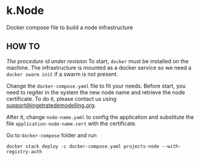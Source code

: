 # k.Node

Docker compose file to build a node infrastructure

## HOW TO

*The procedure id under revision*
To start, `docker` must be installed on the machine.
The infrastructure is mounted as a docker service so we need a `docker swarm init` if a swarm is not present.

Change the `docker-compose.yaml` file to fit your needs.
Before start, you need to regiter in the system the new node name and retrieve the node certificate.
To do it, please contact us using [support@ingetratedemodelling.org](mailto:support@ingetratedemodelling.org).

After it, change `node-name.yaml` to config the application and substitute the file `application-node-name.cert` with the certificate.

Go to `docker-compose` folder and run
```
docker stack deploy -c docker-compose.yaml projects-node --with-registry-auth
```